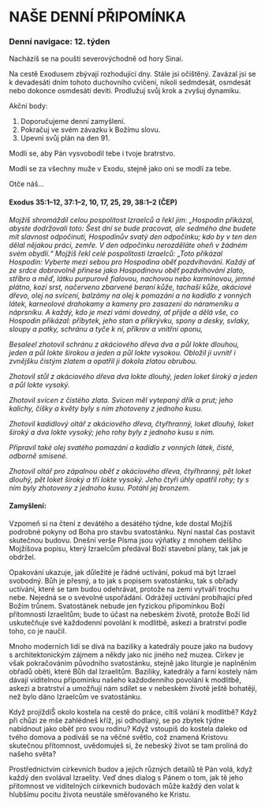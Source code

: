 # NAŠE DENNÍ PŘIPOMÍNKA

### Denní navigace: 12. týden

Nacházíš se na poušti severovýchodně od hory Sinai.

Na cestě Exodusem zbývají rozhodující dny. Stále jsi očištěný. Zavázal jsi se k devadesáti dním tohoto duchovního cvičení, nikoli sedmdesát, osmdesát nebo dokonce osmdesáti devíti. Prodlužuj svůj krok a zvyšuj dynamiku.

Akční body:
1. Doporučujeme denní zamyšlení.
2. Pokračuj ve svém závazku k Božímu slovu.
3. Upevni svůj plán na den 91.

Modli se, aby Pán vysvobodil tebe i tvoje bratrstvo.

Modli se za všechny muže v Exodu, stejně jako oni se modlí za tebe.

Otče náš...

#### Exodus 35:1–12, 37:1–2, 10, 17, 25, 29, 38:1–2 (ČEP)
*Mojžíš shromáždil celou pospolitost Izraelců a řekl jim: „Hospodin přikázal, abyste dodržovali toto: Šest dní se bude pracovat, ale sedmého dne budete mít slavnost odpočinutí, Hospodinův svatý den odpočinku; kdo by v ten den dělal nějakou práci, zemře. V den odpočinku nerozděláte oheň v žádném svém obydlí.“ Mojžíš řekl celé pospolitosti Izraelců: „Toto přikázal Hospodin: Vyberte mezi sebou pro Hospodina oběť pozdvihování. Každý ať ze srdce dobrovolně přinese jako Hospodinovu oběť pozdvihování zlato, stříbro a měď, látku purpurově fialovou, nachovou nebo karmínovou, jemné plátno, kozí srst, načerveno zbarvené beraní kůže, tachaší kůže, akáciové dřevo, olej na svícení, balzámy na olej k pomazání a na kadidlo z vonných látek, karneolové drahokamy a kameny pro zasazení do nárameníku a náprsníku. A každý, kdo je mezi vámi dovedný, ať přijde a dělá vše, co Hospodin přikázal: příbytek, jeho stan a přikrývku, spony a desky, svlaky, sloupy a patky, schránu a tyče k ní, příkrov a vnitřní oponu,*

*Besaleel zhotovil schránu z akáciového dřeva dva a půl lokte dlouhou, jeden a půl lokte širokou a jeden a půl lokte vysokou. Obložil ji uvnitř i zvnějšku čistým zlatem a opatřil ji dokola zlatou obrubou.*

*Zhotovil stůl z akáciového dřeva dva lokte dlouhý, jeden loket široký a jeden a půl lokte vysoký.*

*Zhotovil svícen z čistého zlata. Svícen měl vytepaný dřík a prut; jeho kalichy, číšky a květy byly s ním zhotoveny z jednoho kusu.*

*Zhotovil kadidlový oltář z akáciového dřeva, čtyřhranný, loket dlouhý, loket široký a dva lokte vysoký; jeho rohy byly z jednoho kusu s ním.*

*Připravil také olej svatého pomazání a kadidlo z vonných látek, čisté, odborně smísené.*

*Zhotovil oltář pro zápalnou oběť z akáciového dřeva, čtyřhranný, pět loket dlouhý, pět loket široký a tři lokte vysoký. Jeho čtyři úhly opatřil rohy; ty s ním byly zhotoveny z jednoho kusu. Potáhl jej bronzem.*

#### Zamyšlení:
Vzpomeň si na čtení z devátého a desátého týdne, kde dostal Mojžíš podrobné pokyny od Boha pro stavbu svatostánku. Nyní nastal čas postavit skutečnou budovu. Dnešní verše Písma jsou výňatky z mnohem delšího Mojžíšova popisu, který Izraelcům předával Boží stavební plány, tak jak je obdržel.

Opakování ukazuje, jak důležité je řádné uctívání, pokud má být Izrael svobodný. Bůh je přesný, a to jak s popisem svatostánku, tak s obřady uctívání, které se tam budou odehrávat, protože na zemi vytváří trochu nebe. Nejedná se o svévolné uspořádání. Odrážejí uctívání probíhající před Božím trůnem. Svatostánek nebude jen fyzickou připomínkou Boží přítomnosti Izraelitům; bude to účast na nebeském životě, protože Boží lid uskutečňuje své každodenní povolání k modlitbě, askezi a bratrství podle toho, co je naučil.

Mnoho moderních lidí se dívá na baziliky a katedrály pouze jako na budovy s architektonickým zájmem a někdy jako nic jiného než muzea. Církev je však pokračováním původního svatostánku, stejně jako liturgie je naplněním obřadů oběti, které Bůh dal Izraelitům. Baziliky, katedrály a farní kostely nám dávají viditelnou připomínku našeho každodenního povolání k modlitbě, askezi a bratrství a umožňují nám sdílet se v nebeském životě ještě bohatěji, než bylo dáno Izraelcům ve svatostánku.

Když projíždíŠ okolo kostela na cestě do práce, cítíš volání k modlitbě? Když při chůzi ze mše zahlédneš kříž, jsi odhodlaný, se po zbytek týdne nabídnout jako oběť pro svou rodinu? Když vstoupíš do kostela daleko od tvého domova a podíváš se na věčné světlo, což znamená Kristovu skutečnou přítomnost, uvědomuješ si, že nebeský život se tam prolíná do našeho světa?

Prostřednictvím církevních budov a jejich různých detailů tě Pán volá, když každý den svolával Izraelity. Veď dnes dialog s Pánem  o tom, jak tě jeho přítomnost ve viditelných církevních budovách může každý den volat k hlubšímu pocitu života neustále směřovaného ke Kristu.
